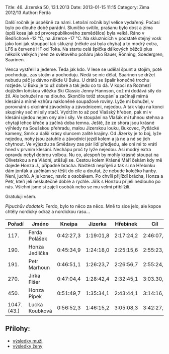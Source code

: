 Title: 46. Jizerská 50, 13.1.2013
Date: 2013-01-15 11:15
Category: Zima 2012/13
Author: Ferda

Další ročník je úspěšně za námi. Letošní ročník byl velice vydařený. Počasí bylo po dlouhé době parádní. Sluníčko svítilo, prašanu bylo dost a zima (spíš kosa jak od prvorepublikového zemědělce) byla velká. Ráno v Bedřichově -12 °C, na Jizerce -17 °C. Na skluznicích v podstatě stejný vosk jako loni jak stoupací tak skluzný (někde asi byla chyba) a to modrý extra, LF6 a červené HF od Toka. Na startu celá špička dálkových běžců plus několik velkých jmen ze světového poháru jako Bauer, Rönning, Soedergren, Saarinen.

Venca vystřelil a jedeme. Teda jak kdo. V lese se udělal špunt a stojím, poté pochoduju, zas stojím a pochoduju. Nedá se nic dělat, Saarinen se držet nebudu páč je dávno někde U Buku. U drátů se špalír konečně trochu rozjede. U Buku je to už dobré a tak jedu co to dá. V kopci na Rozmezí dojíždím loňskou vítězku Ski Classic Jenny Hannson, což mi dodává síly do žil. Ale bohužel ne na dlouho. Skončilo totiž stoupání a začínají mírná klesání a mírně vzhůru nakloněné soupažové roviny. Lyže mi bohužel, v porovnání s okolními závodníky a závodnicemi, nejedou. A tak vlaju na konci skupinky seč mi síly stačí. Vydržím to až pod Vlašský hřeben, pak mi v klesání ujedou nejen ony ale i síly. Ve stoupání na Vlašák mi tuhnou stehna a chytají lehce křeče a začíná doba temna. Ještě, že ze shora jsou krásné výhledy na Soušskou přehradu, malou Jizerskou louku, Bukovec, Pytlácké kameny, Smrk a další krásy sluncem zalité krajiny. Od Jizerky je to boj, lyže nejedou, nohy jsou zatuhlé a závodníci jezdí kolem a já ne a né se jich chytnout. Ve výjezdu ze Smědavy zas pár lidí předjedu, ale oni mi to vrátí hned v prvním klesání. Nechápu proč ty lyže nejedou. Asi modrý extra opravdu nebyl dobrou volbou. Nu co, alespoň by mohly krásně stoupat na Olivetskou a na Vládní, utěšuji se. Cestou kolem Krásné Máří čekám kdy mě dojede Honza J., případně brácha. Naštěstí nepřijeli a tak si na Hřebínku dám jonťák a začínám se těšit do cíle a doufat, že nebude kolečko hanby. Není, juchů. A je konec, navíc s osobákem. Po chvíli přijíždí brácha, Honza a Petr, kteří jeli neskutečně dobře a rychle. Jiřík s Honzou přijeli nedlouho po nás. Všichni jsme si zajeli osobák nebo se mu velmi přiblížili.

Gratuluji všem.

*Pipuchův dodatek:* Ferdo, bylo to něco za něco. Mně to sice jelo, ale kopce chtěly nordický odraz a nordickou rasu...

| Pořadí      | Jméno          | Kneipa    | Jizerka   | Hřebínek  | Cíl       | Ztráta    |
|-------------|----------------|-----------|-----------|-----------|-----------|-----------|
| 117.        | Ferda Polášek  | 0:42:27,3 | 1:19:01,8 | 2:17:24,2 | 2:46:07,4 |           |
| 190.        | Honza Jedlička | 0:45:34,9 | 1:24:18,0 | 2:25:15,6 | 2:55:23,1 | 0:09:15,6 |
| 191.        | Petr Marhoun   | 0:46:51,1 | 1:26:23,7 | 2:26:56,7 | 2:55:24,9 | 0:09:17,4 |
| 270.        | Jirka Fišer    | 0:47:04,4 | 1:28:42,4 | 2:32:45,1 | 3:03.30,9 | 0:17:23,5 |
| 450.        | Honza Pipek    | 0:51:49,7 | 1:35:34,1 | 2:43:44,1 | 3:14:16,1 | 0:28:08,7 |
| 1047. (43.) | Lucka Koubková | 0:56:52,3 | 1:46:15,2 | 3:05:08,3 | 3:42:27,1 |           |

Přílohy:
--------

- [výsledky muži]({static}/static/zima-2012-13/j50-2013-muzi.pdf)
- [výsledky ženy]({static}/static/zima-2012-13/j50-2013-zeny.pdf)

